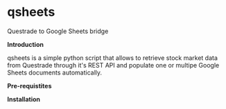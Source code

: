 # qsheets
Questrade to Google Sheets bridge

**Introduction**

qsheets is a simple python script that allows to retrieve stock market data from Questrade through it's REST API and populate one or multipe Google Sheets documents automatically.

**Pre-requistites**

**Installation**


